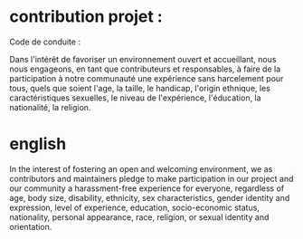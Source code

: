 # contribution projet : 

Code de conduite : 

Dans l'intérêt de favoriser un environnement ouvert et accueillant, nous nous engageons, en tant que contributeurs et responsables, à faire de la participation à notre communauté une expérience sans harcelement pour tous, quels que soient l'age, la taille, le handicap, l'origin ethnique, les caractéristiques sexuelles, le niveau de l'expérience, l'éducation, la nationalité, la religion.

# english
In the interest of fostering an open and welcoming environment, we as contributors and maintainers pledge to make participation in our project and our community a harassment-free experience for everyone, regardless of age, body size, disability, ethnicity, sex characteristics, gender identity and expression, level of experience, education, socio-economic status, nationality, personal appearance, race, religion, or sexual identity and orientation.